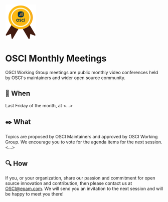 ![Reward.png](/Reward.png) 
# OSCI Monthly Meetings

OSCI Working Group meetings are public monthly video conferences held by OSCI's maintainers and wider open source community. 

## 📅 When

Last Friday of the month, at <...>

## ✒️ What

Topics are proposed by OSCI Maintainers and approved by OSCI Working Group. 
We encourage you to vote for the agenda items for the next session. <...>

## 🔍 How

If you, or your organization, share our passion and commitment for open source innovation and contribution, then please contact us at OSCI@epam.com.
We will send you an invitation to the next session and will be happy to meet you there!
